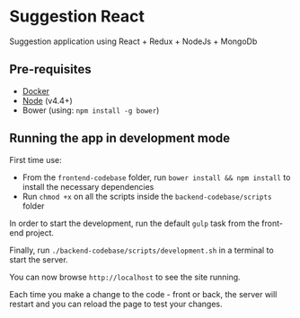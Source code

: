 # Suggestion React

Suggestion application using React + Redux + NodeJs + MongoDb 

## Pre-requisites

- [Docker](https://docs.docker.com/docker-for-mac/)
- [Node](https://nodejs.org/en/download/) (v4.4+)
- Bower (using: `npm install -g bower`)

## Running the app in development mode

First time use: 

- From the `frontend-codebase` folder, run `bower install && npm install` to install the necessary dependencies 
- Run `chmod +x` on all the scripts inside the `backend-codebase/scripts` folder

In order to start the development, run the default `gulp` task from the front-end project.

Finally, run `./backend-codebase/scripts/development.sh` in a terminal to start the server.

You can now browse `http://localhost` to see the site running.

Each time you make a change to the code - front or back, the server will restart and you can reload the page to test your changes.